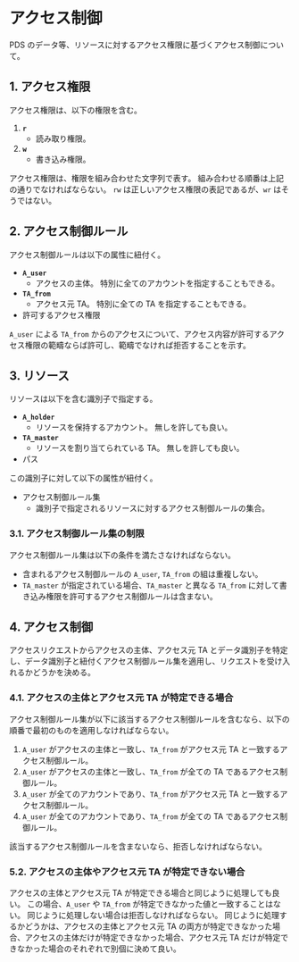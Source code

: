<!--
Copyright 2015 realglobe, Inc.

Licensed under the Apache License, Version 2.0 (the "License");
you may not use this file except in compliance with the License.
You may obtain a copy of the License at

    http://www.apache.org/licenses/LICENSE-2.0

Unless required by applicable law or agreed to in writing, software
distributed under the License is distributed on an "AS IS" BASIS,
WITHOUT WARRANTIES OR CONDITIONS OF ANY KIND, either express or implied.
See the License for the specific language governing permissions and
limitations under the License.
-->


# アクセス制御

PDS のデータ等、リソースに対するアクセス権限に基づくアクセス制御について。


## 1. アクセス権限

アクセス権限は、以下の権限を含む。

1. **`r`**
    * 読み取り権限。
2. **`w`**
    * 書き込み権限。

アクセス権限は、権限を組み合わせた文字列で表す。
組み合わせる順番は上記の通りでなければならない。
`rw` は正しいアクセス権限の表記であるが、`wr` はそうではない。


## 2. アクセス制御ルール

アクセス制御ルールは以下の属性に紐付く。

* **`A_user`**
    * アクセスの主体。
      特別に全てのアカウントを指定することもできる。
* **`TA_from`**
    * アクセス元 TA。
      特別に全ての TA を指定することもできる。
* 許可するアクセス権限

`A_user` による `TA_from` からのアクセスについて、アクセス内容が許可するアクセス権限の範疇ならば許可し、範疇でなければ拒否することを示す。


## 3. リソース

リソースは以下を含む識別子で指定する。

* **`A_holder`**
    * リソースを保持するアカウント。
      無しを許しても良い。
* **`TA_master`**
    * リソースを割り当てられている TA。
      無しを許しても良い。
* パス

この識別子に対して以下の属性が紐付く。

* アクセス制御ルール集
    * 識別子で指定されるリソースに対するアクセス制御ルールの集合。


### 3.1. アクセス制御ルール集の制限

アクセス制御ルール集は以下の条件を満たさなければならない。

* 含まれるアクセス制御ルールの `A_user`, `TA_from` の組は重複しない。
* `TA_master` が指定されている場合、`TA_master` と異なる `TA_from` に対して書き込み権限を許可するアクセス制御ルールは含まない。


## 4. アクセス制御

アクセスリクエストからアクセスの主体、アクセス元 TA とデータ識別子を特定し、データ識別子と紐付くアクセス制御ルール集を適用し、リクエストを受け入れるかどうかを決める。


### 4.1. アクセスの主体とアクセス元 TA が特定できる場合

アクセス制御ルール集が以下に該当するアクセス制御ルールを含むなら、以下の順番で最初のものを適用しなければならない。

1. `A_user` がアクセスの主体と一致し、`TA_from` がアクセス元 TA と一致するアクセス制御ルール。
2. `A_user` がアクセスの主体と一致し、`TA_from` が全ての TA であるアクセス制御ルール。
3. `A_user` が全てのアカウントであり、`TA_from` がアクセス元 TA と一致するアクセス制御ルール。
4. `A_user` が全てのアカウントであり、`TA_from` が全ての TA であるアクセス制御ルール。

該当するアクセス制御ルールを含まないなら、拒否しなければならない。


### 5.2. アクセスの主体やアクセス元 TA が特定できない場合

アクセスの主体とアクセス元 TA が特定できる場合と同じように処理しても良い。
この場合、`A_user` や `TA_from` が特定できなかった値と一致することはない。
同じように処理しない場合は拒否しなければならない。
同じように処理するかどうかは、アクセスの主体とアクセス元 TA の両方が特定できなかった場合、アクセスの主体だけが特定できなかった場合、アクセス元 TA だけが特定できなかった場合のそれぞれで別個に決めて良い。
